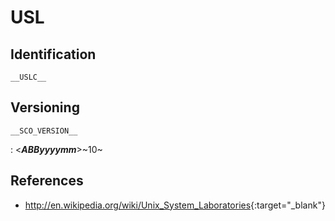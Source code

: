 # USL

## Identification

`__USLC__`

## Versioning

`__SCO_VERSION__`

:   <**_ABByyyymm_**>~10~

## References

- <http://en.wikipedia.org/wiki/Unix_System_Laboratories>{:target="_blank"}
